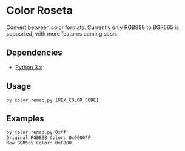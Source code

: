 # Color Roseta

Convert between color formats.
Currently only RGB888 to BGR565 is supported, with more features coming soon.

## Dependencies

- [Python 3.x](https://www.python.org/downloads/)

## Usage

```
py color_remap.py [HEX_COLOR_CODE]   
```

## Examples

```
py color_remap.py 0xff  
Original RGB888 Color: 0x0000FF
New BGR565 Color: 0xF800
```


